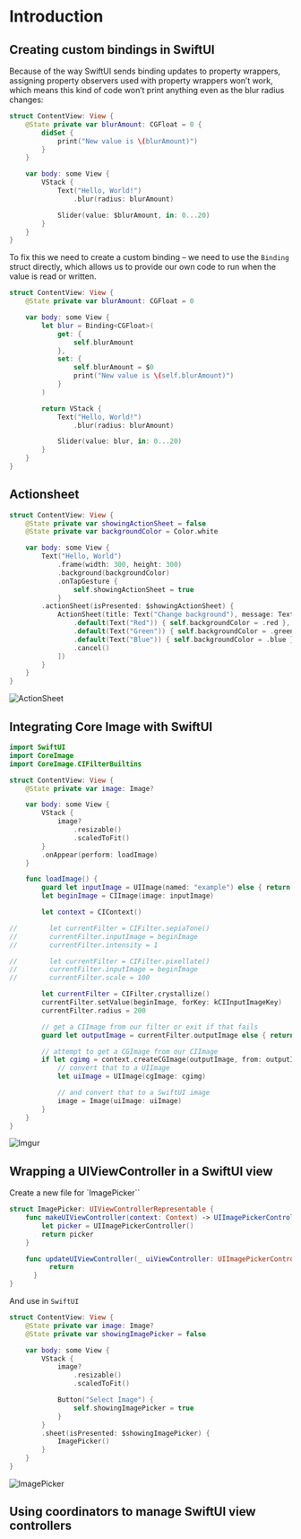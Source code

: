 # Introduction

## Creating custom bindings in SwiftUI

Because of the way SwiftUI sends binding updates to property wrappers, assigning property observers used with property wrappers won’t work, which means this kind of code won’t print anything even as the blur radius changes:

```swift
struct ContentView: View {
    @State private var blurAmount: CGFloat = 0 {
        didSet {
            print("New value is \(blurAmount)")
        }
    }

    var body: some View {
        VStack {
            Text("Hello, World!")
                .blur(radius: blurAmount)

            Slider(value: $blurAmount, in: 0...20)
        }
    }
}
```

To fix this we need to create a custom binding – we need to use the `Binding` struct directly, which allows us to provide our own code to run when the value is read or written.

```swift
struct ContentView: View {
    @State private var blurAmount: CGFloat = 0

    var body: some View {
        let blur = Binding<CGFloat>(
            get: {
                self.blurAmount
            },
            set: {
                self.blurAmount = $0
                print("New value is \(self.blurAmount)")
            }
        )

        return VStack {
            Text("Hello, World!")
                .blur(radius: blurAmount)

            Slider(value: blur, in: 0...20)
        }
    }
}
```

## Actionsheet

```swift
struct ContentView: View {
    @State private var showingActionSheet = false
    @State private var backgroundColor = Color.white

    var body: some View {
        Text("Hello, World")
            .frame(width: 300, height: 300)
            .background(backgroundColor)
            .onTapGesture {
                self.showingActionSheet = true
            }
        .actionSheet(isPresented: $showingActionSheet) {
            ActionSheet(title: Text("Change background"), message: Text("Select a new color"), buttons: [
                .default(Text("Red")) { self.backgroundColor = .red },
                .default(Text("Green")) { self.backgroundColor = .green },
                .default(Text("Blue")) { self.backgroundColor = .blue },
                .cancel()
            ])
        }
    }
}
```

![ActionSheet](https://media.giphy.com/media/jtioNVo18A3uOakPFG/giphy.gif)

## Integrating Core Image with SwiftUI

```swift
import SwiftUI
import CoreImage
import CoreImage.CIFilterBuiltins

struct ContentView: View {
    @State private var image: Image?

    var body: some View {
        VStack {
            image?
                .resizable()
                .scaledToFit()
        }
        .onAppear(perform: loadImage)
    }

    func loadImage() {
        guard let inputImage = UIImage(named: "example") else { return }
        let beginImage = CIImage(image: inputImage)

        let context = CIContext()

//        let currentFilter = CIFilter.sepiaTone()
//        currentFilter.inputImage = beginImage
//        currentFilter.intensity = 1

//        let currentFilter = CIFilter.pixellate()
//        currentFilter.inputImage = beginImage
//        currentFilter.scale = 100

        let currentFilter = CIFilter.crystallize()
        currentFilter.setValue(beginImage, forKey: kCIInputImageKey)
        currentFilter.radius = 200

        // get a CIImage from our filter or exit if that fails
        guard let outputImage = currentFilter.outputImage else { return }

        // attempt to get a CGImage from our CIImage
        if let cgimg = context.createCGImage(outputImage, from: outputImage.extent) {
            // convert that to a UIImage
            let uiImage = UIImage(cgImage: cgimg)

            // and convert that to a SwiftUI image
            image = Image(uiImage: uiImage)
        }
    }
}
```

![Imgur](https://i.imgur.com/ZsN9VHzm.png)

## Wrapping a UIViewController in a SwiftUI view

Create a new file for `ImagePicker``

```swift
struct ImagePicker: UIViewControllerRepresentable {
    func makeUIViewController(context: Context) -> UIImagePickerController {
        let picker = UIImagePickerController()
        return picker
    }

    func updateUIViewController(_ uiViewController: UIImagePickerController, context: Context) {
          return
      }
}
```

And use in `SwiftUI`

```swift
struct ContentView: View {
    @State private var image: Image?
    @State private var showingImagePicker = false

    var body: some View {
        VStack {
            image?
                .resizable()
                .scaledToFit()

            Button("Select Image") {
                self.showingImagePicker = true
            }
        }
        .sheet(isPresented: $showingImagePicker) {
            ImagePicker()
        }
    }
}
```

![ImagePicker](https://media.giphy.com/media/lPpFKfw41kVBLr9U5s/giphy.gif)

## Using coordinators to manage SwiftUI view controllers
